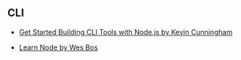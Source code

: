 ## **CLI**
- [Get Started Building CLI Tools with Node.js by Kevin Cunningham](https://egghead.io/courses/get-started-building-cli-tools-with-node-js-2af0caec)

- [Learn Node by Wes Bos](https://learnnode.com/)
